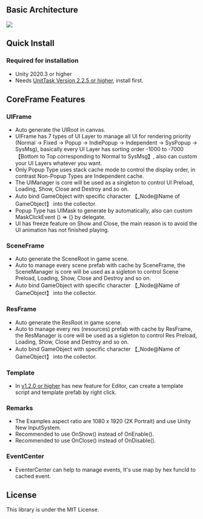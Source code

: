 ## Basic Architecture
![](http://192.168.1.139/lager-framework/unity_framework_dev/raw/upm_CoreFrame/cf_desc_img.PNG)

## Quick Install
### Required for installation
- Unity 2020.3 or higher
- Needs [UnitTask Version 2.2.5 or higher](https://github.com/Cysharp/UniTask), install first.

## CoreFrame Features
### UIFrame
- Auto generate the UIRoot in canvas.
- UIFrame has 7 types of UI Layer to manage all UI for rendering priority (Normal -> Fixed -> Popup -> IndiePopup -> Independent -> SysPopup -> SysMsg), basically every UI Layer has sorting order -1000 to -7000 【Bottom to Top corresponding to Normal to SysMsg】, also can custom your UI Layers whatever you want.
- Only Popup Type uses stack cache mode to control the display order, in contrast Non-Popup Types are Independent cache.
- The UIManager is core will be used as a singleton to control UI Preload, Loading, Show, Close and Destroy and so on.
- Auto bind GameObject with specific character 【_Node@Name of GameObject】 into the collector.
- Popup Type has UIMask to generate by automatically, also can custom MaskClickEvent () => \{\} by delegate.
- UI has freeze feature on Show and Close, the main reason is to avoid the UI animation has not finished playing.

### SceneFrame
- Auto generate the SceneRoot in game scene.
- Auto to manage every scene prefab with cache by SceneFrame, the SceneManager is core will be used as a sigleton to control Scene Preload, Loading, Show, Close and Destroy and so on.
- Auto bind GameObject with specific character 【_Node@Name of GameObject】 into the collector.

### ResFrame
- Auto generate the ResRoot in game scene.
- Auto to manage every res (resources) prefab with cache by ResFrame, the ResManager is core will be used as a sigleton to control Res Preload, Loading, Show, Close and Destroy and so on.
- Auto bind GameObject with specific character 【_Node@Name of GameObject】 into the collector.

### Template
- In [v1.2.0 or higher](http://192.168.1.139/lager-framework/unity_framework_dev/-/releases) has new feature for Editor, can create a template script and template prefab by right click.

### Remarks
- The Examples aspect ratio are 1080 x 1920 (2K Portrait) and use Unity New InputSystem.
- Recommended to use OnShow() instead of OnEnable().
- Recommended to use OnClose() instead of OnDisable().

### EventCenter
- EventerCenter can help to manage events, It's use map by hex funcId to cached event.

## License
This library is under the MIT License.